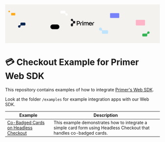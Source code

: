 ![Primer Banner](./images/primer-banner.png)

# 💳 Checkout Example for Primer Web SDK

This repository contains examples of how to integrate [Primer's Web SDK](https://primer.io/docs/sdk/web/2.x.x/).

Look at the folder `/examples` for example integration apps with our Web SDK.

| Example                                                             | Description                                                                                                         |
| ------------------------------------------------------------------- | ------------------------------------------------------------------------------------------------------------------- |
| [Co-Badged Cards on Headless Checkout](/examples/features/cobadged) | This example demonstrates how to integrate a simple card form using Headless Checkout that handles co-badged cards. |
